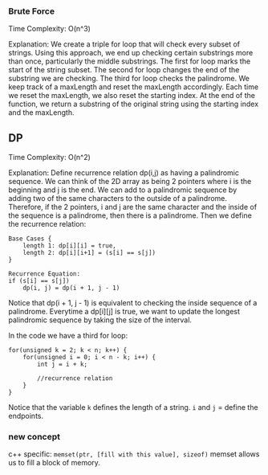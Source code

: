 ### Brute Force

Time Complexity: O(n^3)

Explanation: We create a triple for loop that will check every subset of strings. Using this approach, we end up checking certain substrings more than once, particularly the middle substrings. The first for loop marks the start of the string subset. The second for loop changes the end of the substring we are checking. The third for loop checks the palindrome. We keep track of a maxLength and reset the maxLength accordingly. Each time we reset the maxLength, we also reset the starting index. At the end of the function, we return a substring of the original string using the starting index and the maxLength.

## DP

Time Complexity: O(n^2)

Explanation: Define recurrence relation dp(i,j) as having a palindromic sequence. We can think of the 2D array as being 2 pointers where i is the beginning and j is the end. We can add to a palindromic sequence by adding two of the same characters to the outside of a palindrome. Therefore, if the 2 pointers, i and j are the same character and the inside of the sequence is a palindrome, then there is a palindrome. Then we define the recurrence relation:
``` 
Base Cases {
    length 1: dp[i][i] = true, 
    length 2: dp[i][i+1] = (s[i] == s[j])
}
```

```
Recurrence Equation: 
if (s[i] == s[j])  
    dp(i, j) = dp(i + 1, j - 1) 
```
Notice that dp(i + 1, j - 1) is equivalent to checking the inside sequence of a palindrome. Everytime a dp[i][j] is true, we want to update the longest palindromic sequence by taking the size of the interval. 

In the code we have a third for loop:
```
for(unsigned k = 2; k < n; k++) {
    for(unsigned i = 0; i < n - k; i++) {
        int j = i + k;
        
        //recurrence relation
    }
}
```
Notice that the variable `k` defines the length of a string. `i` and `j` = define the endpoints.

### new concept
c++ specific: 
```memset(ptr, [fill with this value], sizeof)```
memset allows us to fill a block of memory.

